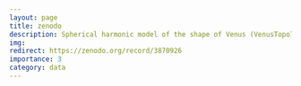 ```yaml
---
layout: page
title: zenodo
description: Spherical harmonic model of the shape of Venus (VenusTopo719)
img:
redirect: https://zenodo.org/record/3870926
importance: 3
category: data
---
```

